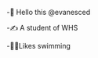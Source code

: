 -:handshake: Hello this @evanesced


-:writing_hand: A student of WHS


-:swimming_man:Likes swimming




